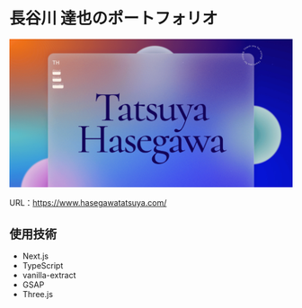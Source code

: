 # 長谷川 達也のポートフォリオ

<a href="https://www.hasegawatatsuya.com/" target="_blank">
  <img src="https://raw.githubusercontent.com/thasegawadesign/hasegawatatsuya.com/refs/heads/main/src/app/opengraph-image.jpg" alt="ポートフォリオを見る">
</a>

URL：https://www.hasegawatatsuya.com/

## 使用技術

- Next.js
- TypeScript
- vanilla-extract
- GSAP
- Three.js
